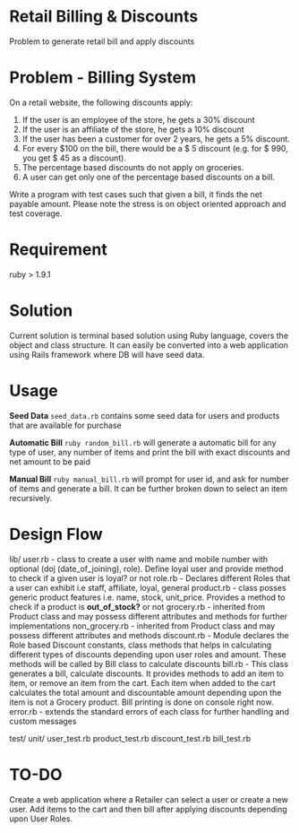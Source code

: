 Retail Billing & Discounts
==========================

Problem to generate retail bill and apply discounts


Problem - Billing System
========================

On a retail website, the following discounts apply: 
1. If the user is an employee of the store, he gets a 30% discount 
2. If the user is an affiliate of the store, he gets a 10% discount 
3. If the user has been a customer for over 2 years, he gets a 5% discount. 
4. For every $100 on the bill, there would be a $ 5 discount (e.g. for $ 990, you get $ 45 as a discount). 
5. The percentage based discounts do not apply on groceries. 
6. A user can get only one of the percentage based discounts on a bill.  

Write a program with test cases such that given a bill, it finds the net payable amount. Please note the stress is on object oriented approach and test coverage. 


Requirement
===========

ruby > 1.9.1

Solution
========

Current solution is terminal based solution using Ruby language, covers the object and class structure. It can easily be converted into a web application using Rails framework where DB will have seed data.



Usage
=====

**Seed Data**
  `seed_data.rb` contains some seed data for users and products that are available for purchase

**Automatic Bill**
  `ruby random_bill.rb` will generate a automatic bill for any type of user, any number of items and print the bill with exact discounts and net amount to be paid

**Manual Bill**
  `ruby manual_bill.rb` will prompt for user id, and ask for number of items and generate a bill. It can be further broken down to select an item recursively. 


Design Flow
===========

lib/
  user.rb - class to create a user with name and mobile number with optional (doj (date_of_joining),  role). 
            Define loyal user and provide method to check if a given user is loyal? or not
  role.rb - Declares different Roles that a user can exhibit i.e staff, affiliate, loyal, general
  product.rb - class posses generic product features i.e. name, stock, unit_price. 
               Provides a method to check if a product is **out_of_stock?**  or not
  grocery.rb - inherited from Product class and may possess different attributes and methods for further    implementations
  non_grocery.rb - inherited from Product class and may possess different attributes and methods
  discount.rb - Module declares the Role based Discount constants, class methods that helps in calculating different types of discounts depending upon user roles and amount. These methods will be called by Bill class to calculate discounts
  bill.rb - This class generates a bill, calculate discounts. It provides methods to add an item to item, or remove an item from the cart. Each item when added to the cart calculates the total amount and discountable amount depending upon the item is not a Grocery product.
            Bill printing is done on console right now.
  error.rb - extends the standard errors of each class for further handling and custom messages
  
test/
  unit/
    user_test.rb
    product_test.rb
    discount_test.rb
    bill_test.rb


TO-DO
=====

Create a web application where a Retailer can select a user or create a new user. Add items to the cart and then bill after applying discounts depending upon User Roles. 
